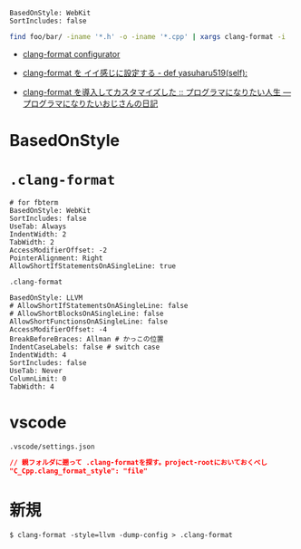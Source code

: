 ```.clang-format
BasedOnStyle: WebKit
SortIncludes: false
```

```sh
find foo/bar/ -iname '*.h' -o -iname '*.cpp' | xargs clang-format -i
```

- [clang-format configurator](https://zed0.co.uk/clang-format-configurator/)

- [clang-format を イイ感じに設定する - def yasuharu519(self):](https://yasuharu519.hatenablog.com/entry/2015/12/13/210825)
- [clang-format を導入してカスタマイズした :: プログラマになりたい人生 — プログラマになりたいおじさんの日記](https://blog.takuchalle.dev/post/2018/04/26/setup_clang_format/)

# BasedOnStyle

# `.clang-format`

```.clang-format
# for fbterm
BasedOnStyle: WebKit
SortIncludes: false
UseTab: Always
IndentWidth: 2
TabWidth: 2
AccessModifierOffset: -2
PointerAlignment: Right
AllowShortIfStatementsOnASingleLine: true
```

`.clang-format`

```.clang-format
BasedOnStyle: LLVM
# AllowShortIfStatementsOnASingleLine: false
# AllowShortBlocksOnASingleLine: false
AllowShortFunctionsOnASingleLine: false
AccessModifierOffset: -4
BreakBeforeBraces: Allman # かっこの位置
IndentCaseLabels: false # switch case
IndentWidth: 4
SortIncludes: false
UseTab: Never
ColumnLimit: 0
TabWidth: 4
```

# vscode

`.vscode/settings.json`

```json
// 親フォルダに遡って .clang-formatを探す。project-rootにおいておくべし
"C_Cpp.clang_format_style": "file"
```

# 新規

```
$ clang-format -style=llvm -dump-config > .clang-format
```
